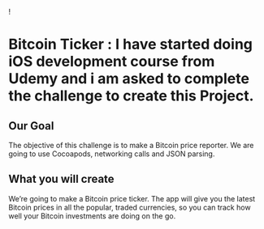 
!

#  Bitcoin Ticker : I have started doing iOS development course from Udemy and i am asked to complete the challenge to create this Project.

## Our Goal

The objective of this challenge is to  make a Bitcoin price reporter. We are going to use Cocoapods, networking calls and JSON parsing. 

## What you will create

We’re going to make a Bitcoin price ticker. The app will give you the latest Bitcoin prices in all the popular, traded currencies, so you can track how well your Bitcoin investments are doing on the go.

